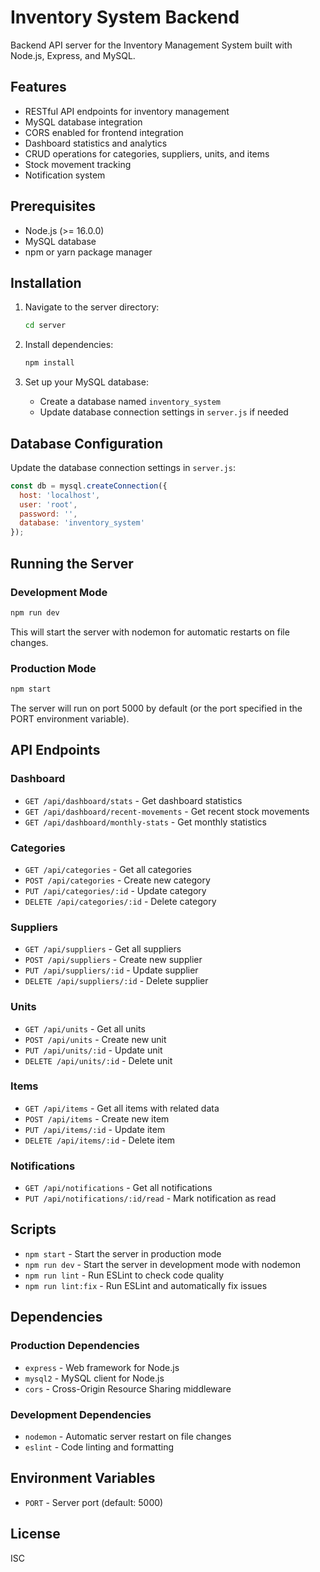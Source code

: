 # Inventory System Backend

Backend API server for the Inventory Management System built with Node.js, Express, and MySQL.

## Features

- RESTful API endpoints for inventory management
- MySQL database integration
- CORS enabled for frontend integration
- Dashboard statistics and analytics
- CRUD operations for categories, suppliers, units, and items
- Stock movement tracking
- Notification system

## Prerequisites

- Node.js (>= 16.0.0)
- MySQL database
- npm or yarn package manager

## Installation

1. Navigate to the server directory:
   ```bash
   cd server
   ```

2. Install dependencies:
   ```bash
   npm install
   ```

3. Set up your MySQL database:
   - Create a database named `inventory_system`
   - Update database connection settings in `server.js` if needed

## Database Configuration

Update the database connection settings in `server.js`:

```javascript
const db = mysql.createConnection({
  host: 'localhost',
  user: 'root',
  password: '',
  database: 'inventory_system'
});
```

## Running the Server

### Development Mode
```bash
npm run dev
```
This will start the server with nodemon for automatic restarts on file changes.

### Production Mode
```bash
npm start
```

The server will run on port 5000 by default (or the port specified in the PORT environment variable).

## API Endpoints

### Dashboard
- `GET /api/dashboard/stats` - Get dashboard statistics
- `GET /api/dashboard/recent-movements` - Get recent stock movements
- `GET /api/dashboard/monthly-stats` - Get monthly statistics

### Categories
- `GET /api/categories` - Get all categories
- `POST /api/categories` - Create new category
- `PUT /api/categories/:id` - Update category
- `DELETE /api/categories/:id` - Delete category

### Suppliers
- `GET /api/suppliers` - Get all suppliers
- `POST /api/suppliers` - Create new supplier
- `PUT /api/suppliers/:id` - Update supplier
- `DELETE /api/suppliers/:id` - Delete supplier

### Units
- `GET /api/units` - Get all units
- `POST /api/units` - Create new unit
- `PUT /api/units/:id` - Update unit
- `DELETE /api/units/:id` - Delete unit

### Items
- `GET /api/items` - Get all items with related data
- `POST /api/items` - Create new item
- `PUT /api/items/:id` - Update item
- `DELETE /api/items/:id` - Delete item

### Notifications
- `GET /api/notifications` - Get all notifications
- `PUT /api/notifications/:id/read` - Mark notification as read

## Scripts

- `npm start` - Start the server in production mode
- `npm run dev` - Start the server in development mode with nodemon
- `npm run lint` - Run ESLint to check code quality
- `npm run lint:fix` - Run ESLint and automatically fix issues

## Dependencies

### Production Dependencies
- `express` - Web framework for Node.js
- `mysql2` - MySQL client for Node.js
- `cors` - Cross-Origin Resource Sharing middleware

### Development Dependencies
- `nodemon` - Automatic server restart on file changes
- `eslint` - Code linting and formatting

## Environment Variables

- `PORT` - Server port (default: 5000)

## License

ISC 